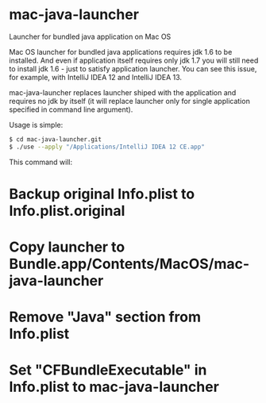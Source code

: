 mac-java-launcher
=================

Launcher for bundled java application on Mac OS

Mac OS launcher for bundled java applications requires jdk 1.6 to be installed.
And even if application itself requires only jdk 1.7 you will still need to
install jdk 1.6 - just to satisfy application launcher. You can see this
issue, for example, with IntelliJ IDEA 12 and IntelliJ IDEA 13.

mac-java-launcher replaces launcher shiped with the application and requires
no jdk by itself (it will replace launcher only for single application
specified in command line argument).

Usage is simple:
```bash
$ cd mac-java-launcher.git
$ ./use --apply "/Applications/IntelliJ IDEA 12 CE.app"
```
This command will:
# Backup original Info.plist to Info.plist.original
# Copy launcher to Bundle.app/Contents/MacOS/mac-java-launcher
# Remove "Java" section from Info.plist
# Set "CFBundleExecutable" in Info.plist to mac-java-launcher 
